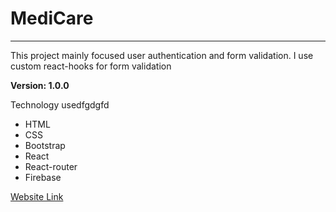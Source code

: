 # MediCare
***
This project mainly focused user authentication and form validation. I use custom react-hooks for form validation

**Version: 1.0.0**

Technology usedfgdgfd
- HTML
- CSS
- Bootstrap
- React
- React-router
- Firebase

[Website Link](https://simple-firebase-authenti-716ab.web.app/)
